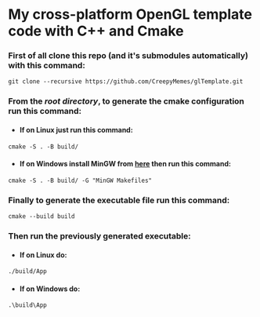 # My cross-platform OpenGL template code with C++ and Cmake

### First of all clone this repo (and it's submodules automatically) with this command:
```
git clone --recursive https://github.com/CreepyMemes/glTemplate.git
```

### From the _root directory_, to generate the cmake configuration run this command:

- #### If on Linux just run this command:
```
cmake -S . -B build/
```

- #### If on Windows install MinGW from [here](https://www.msys2.org/) then run this command:
```
cmake -S . -B build/ -G "MinGW Makefiles"
```

### Finally to generate the executable file run this command:
    cmake --build build

### Then run the previously generated executable:

- #### If on Linux do:
```
./build/App
```

- #### If on Windows do:
```
.\build\App
```